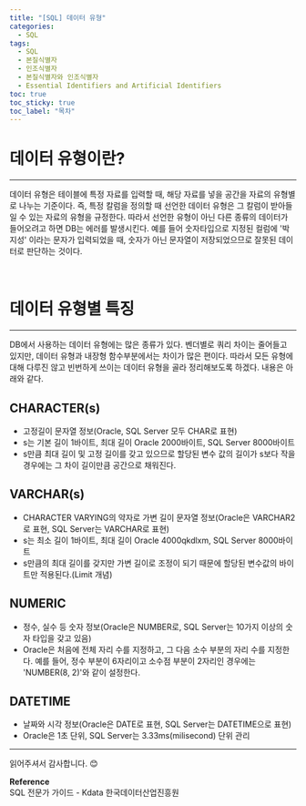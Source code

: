```yaml
---
title: "[SQL] 데이터 유형"
categories:
  - SQL
tags:
  - SQL
  - 본질식별자
  - 인조식별자
  - 본질식별자와 인조식별자
  - Essential Identifiers and Artificial Identifiers
toc: true
toc_sticky: true
toc_label: "목차"
---
```


# 데이터 유형이란?
---
데이터 유형은 테이블에 특정 자료를 입력할 때, 해당 자료를 넣을 공간을 자료의 유형별로 나누는 기준이다. 즉, 특정 칼럼을 정의할 때 선언한 데이터 유형은 그 칼럼이 받아들일 수 있는 자료의 유형을 규정한다. 따라서 선언한 유형이 아닌 다른 종류의 데이터가 들어오려고 하면 DB는 에러를 발생시킨다. 예를 들어 숫자타입으로 지정된 컬럼에 '박지성' 이라는 문자가 입력되었을 때, 숫자가 아닌 문자열이 저장되었으므로 잘못된 데이터로 판단하는 것이다.

<br>

# 데이터 유형별 특징
---
DB에서 사용하는 데이터 유형에는 많은 종류가 있다. 벤더별로 쿼리 차이는 줄어들고 있지만, 데이터 유형과 내장형 함수부분에서는 차이가 많은 편이다. 따라서 모든 유형에 대해 다루진 않고 빈번하게 쓰이는 데이터 유형을 골라 정리해보도록 하겠다. 내용은 아래와 같다.

## CHARACTER(s)
- 고정길이 문자열 정보(Oracle, SQL Server 모두 CHAR로 표현)
- s는 기본 길이 1바이트, 최대 길이 Oracle 2000바이트, SQL Server 8000바이트
- s만큼 최대 길이 및 고정 길이를 갖고 있으므로 할당된 변수 값의 길이가 s보다 작을 경우에는 그 차이 길이만큼 공간으로 채워진다.

## VARCHAR(s)
- CHARACTER VARYING의 약자로 가변 길이 문자열 정보(Oracle은 VARCHAR2로 표현, SQL Server는 VARCHAR로 표현)
- s는 최소 길이 1바이트, 최대 길이 Oracle 4000qkdlxm, SQL Server 8000바이트
- s만큼의 최대 길이를 갖지만 가변 길이로 조정이 되기 때문에 할당된 변수값의 바이트만 적용된다.(Limit 개념)

## NUMERIC
- 정수, 실수 등 숫자 정보(Oracle은 NUMBER로, SQL Server는 10가지 이상의 숫자 타입을 갖고 있음)
- Oracle은 처음에 전체 자리 수를 지정하고, 그 다음 소수 부분의 자리 수를 지정한다. 예를 들어, 정수 부분이 6자리이고 소수점 부분이 2자리인 경우에는 'NUMBER(8, 2)'와 같이 설정한다.

## DATETIME
- 날짜와 시각 정보(Oracle은 DATE로 표현, SQL Server는 DATETIME으로 표현)
- Oracle은 1초 단위, SQL Server는 3.33ms(milisecond) 단위 관리

---

읽어주셔서 감사합니다. 😊 

__Reference__  
SQL 전문가 가이드 - Kdata 한국데이터산업진흥원